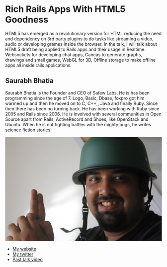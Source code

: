 # Rich Rails Apps With HTML5 Goodness

HTML5 has emerged as a revolutionary version for HTML reducing the need and dependency on 3rd party plugins to do tasks like streaming a video, audio or developing grames inside the browser.
In the talk, I will talk about HTML5 draft being applied to Rails apps and their usage in Realtime. Websockets for developing chat apps, Cancas to generate graphs, drawings and small games,
WebGL for 3D, Offline storage to make offline apps all inside rails applications.


## Saurabh Bhatia

Saurabh Bhatia is the Founder and CEO of Safew Labs. He is has been programming since the age of 7. Logo, Basic, Dbase, foxpro got him warmed up and then he moved on to C, C++,, Java 
and finally Ruby. Since then there has been no turning back. He has been working with Ruby since 2005 and Rails since 2006. He is involved with several communities in Open Source
apart from Rails, ActiveRecord and Shoes, like OpenStack and Ubuntu. When he is not fighting battles with the mighty bugs, he writes science fiction stories. 

![Profile picture](https://github.com/euruko2012/call-for-proposals/raw/master/rich-rails-with-html5-goodness/saurabh.jpg)

- [My website](http://www.safewlabs.com)
- [My twitter](https://twitter.com/#!/safew)
- [Past talk video](http://www.example.org)


